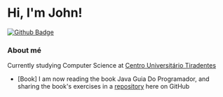 # Hi, I'm John!

[![Github Badge](https://img.shields.io/badge/-Github-000?style=flat-square&logo=Github&logoColor=white&link=https://github.com/fagnerpsantos)](https://github.com/turing-uno)

### About mé

Currently studying Computer Science at <a href="https://www.unit.br/" target="_blank">Centro Universitário Tiradentes</a>

- [Book] I am now reading the book Java Guia Do Programador, and sharing the book's exercises in a <a href="https://github.com/turing-uno/exerciciosJavaGuiaDoProgramador3edicao">repository</a> here on GitHub
